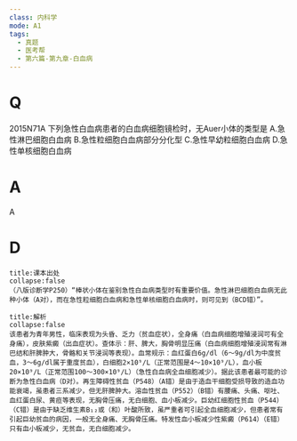 ```yaml
---
class: 内科学
mode: A1
tags:
  - 真题
  - 医考帮
  - 第六篇-第九章-白血病
---
```


# Q
2015N71A 下列急性白血病患者的白血病细胞镜检时，无Auer小体的类型是
A.急性淋巴细胞白血病
B.急性粒细胞白血病部分分化型
C.急性早幼粒细胞白血病
D.急性单核细胞白血病

# A
A
# D
```ad-note
title:课本出处
collapse:false
（八版诊断学P250）“棒状小体在鉴别急性白血病类型时有重要价值。急性淋巴细胞白血病无此种小体（A对），而在急性粒细胞白血病和急性单核细胞白血病时，则可见到（BCD错）”。
```

```ad-summary
title:解析
collapse:false
该患者为青年男性，临床表现为头昏、乏力（贫血症状），全身痛（白血病细胞增殖浸润可有全身痛），皮肤紫癜（出血症状）。查体示：肝、脾大，胸骨明显压痛（白血病细胞增殖浸润常有淋巴结和肝脾肿大，骨骼和关节浸润等表现）。血常规示：血红蛋白6g/dl（6～9g/dl为中度贫血，3～6g/dl属于重度贫血），白细胞2×10⁹/L（正常范围是4～10×10⁹/L），血小板20×10⁹/L（正常范围100～300×10⁹/L）（急性白血病全血细胞减少）。据此该患者最可能的诊断为急性白血病（D对）。再生障碍性贫血（P548）（A错）是由于造血干细胞受损导致的造血功能衰竭，虽患者三系减少，但无肝脾肿大。溶血性贫血（P552）（B错）有腰痛、头痛、呕吐、血红蛋白尿、黄疸等表现，无胸骨压痛，无白细胞、血小板减少。巨幼红细胞性贫血（P544）（C错）是由于缺乏维生素B₁₂或（和）叶酸所致，虽严重者可引起全血细胞减少，但患者常有引起巨幼贫血的病因，一般无全身痛、无胸骨压痛。特发性血小板减少性紫癜（P614）（E错）只有血小板减少，无贫血，无白细胞减少。
```


